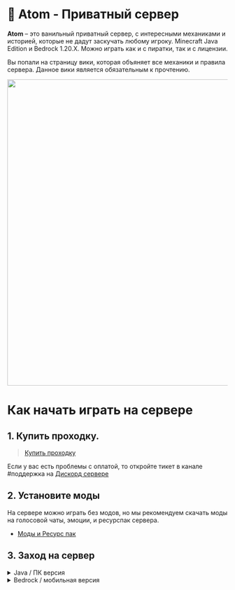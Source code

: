 # 💫 Atom - Приватный сервер
**Atom** – это ванильный приватный сервер, с интересными механиками и историей, которые не дадут заскучать любому игроку.
Minecraft Java Edition и Bedrock 1.20.X. Можно играть как и с пиратки, так и с лицензии.

Вы попали на страницу вики, которая объяняет все механики и правила сервера. Данное вики является обязательным к прочтению. 

<p align="center">
<img src="https://i.imgur.com/kanw5rp.png" width="700" align="center">
</p>

# Как начать играть на сервере

## 1. Купить проходку.
> [Купить проходку](https://atomine.xyz/buy)

Если у вас есть проблемы с оплатой, то откройте тикет в канале #поддержка на [Дискорд сервере](https://atomine.xyz/discord)

## 2. Установите моды
На сервере можно играть без модов, но мы рекомендуем скачать моды на голосовой чаты, эмоции, и ресурспак сервера.
+ [Моды и Ресурс пак](https://atomine.xyz/wiki/require/emotecraft)

## 3. Заход на сервер

<details>
    <summary>Java / ПК версия</summary>
    <p>
````
ip для java - play.atomine.xyz
````

![Окно добавления сервера в java](https://cdn.discordapp.com/attachments/1021306399382306846/1135913685915799583/image.png)
</p>
</details>

<details>
    <summary>Bedrock / мобильная версия</summary>
    <p>Теперь на сервер так же можно зайти с бедрока! 

Это значит, что теперь вы не только можете заходить на сервер в поездках и при отсутствии ПК, но и звать своих друзей без ПК играть на нашем сервере вместе!

````
ip для бедрока - bedrock.atomine.xyz
порт - 25734
```` 

заполненные поля должны выглядеть вот так:

![Окно добавления сервера в бедрок](https://cdn.discordapp.com/attachments/1057405684980916264/1134852383311155200/Screenshot_1.png)

</p>
</details>